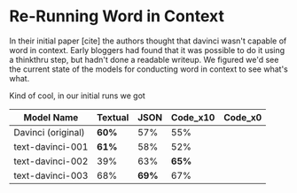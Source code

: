 # Re-Running Word in Context

In their initial paper [cite] the authors thought that davinci wasn't capable of word in context. Early bloggers had found that it was possible to do it using a thinkthru step, but hadn't done a readable writeup. We figured we'd see the current state of the models for conducting word in context to see what's what.

Kind of cool, in our initial runs we got

| Model Name         | Textual | JSON    | Code_x10 | Code_x0 |
| ------------------ | ------- | ------- | -------- | ------- |
| Davinci (original) | **60%** | 57%     | 55%      |         |
| text-davinci-001   | **61%** | 58%     | 52%      |         |
| text-davinci-002   | 39%     | 63%     | **65%**  |         |
| text-davinci-003   | 68%     | **69%** | 67%      |         |
